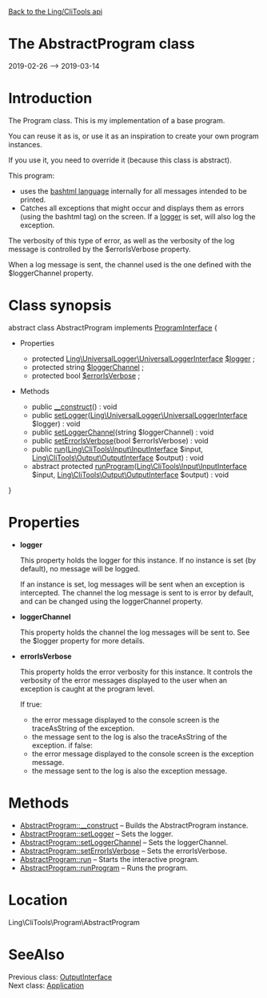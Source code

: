 [Back to the Ling/CliTools api](https://github.com/lingtalfi/CliTools/blob/master/doc/api/Ling/CliTools.md)



The AbstractProgram class
================
2019-02-26 --> 2019-03-14






Introduction
============

The Program class.
This is my implementation of a base program.

You can reuse it as is, or use it as an inspiration to create your own program instances.

If you use it, you need to override it (because this class is abstract).

This program:

- uses the [bashtml language](https://github.com/lingtalfi/CliTools/blob/master/doc/pages/bashtml.md) internally for all messages intended to be printed.
- Catches all exceptions that might occur and displays them as errors (using the bashtml <error> tag) on the screen.
If a [logger](https://github.com/lingtalfi/UniversalLogger) is set, will also log the exception.

The verbosity of this type of error, as well as the verbosity of the log message is controlled
by the $errorIsVerbose property.

When a log message is sent, the channel used is the one defined with the $loggerChannel property.



Class synopsis
==============


abstract class <span class="pl-k">AbstractProgram</span> implements [ProgramInterface](https://github.com/lingtalfi/CliTools/blob/master/doc/api/Ling/CliTools/Program/ProgramInterface.md) {

- Properties
    - protected [Ling\UniversalLogger\UniversalLoggerInterface](https://github.com/lingtalfi/UniversalLogger) [$logger](#property-logger) ;
    - protected string [$loggerChannel](#property-loggerChannel) ;
    - protected bool [$errorIsVerbose](#property-errorIsVerbose) ;

- Methods
    - public [__construct](https://github.com/lingtalfi/CliTools/blob/master/doc/api/Ling/CliTools/Program/AbstractProgram/__construct.md)() : void
    - public [setLogger](https://github.com/lingtalfi/CliTools/blob/master/doc/api/Ling/CliTools/Program/AbstractProgram/setLogger.md)([Ling\UniversalLogger\UniversalLoggerInterface](https://github.com/lingtalfi/UniversalLogger) $logger) : void
    - public [setLoggerChannel](https://github.com/lingtalfi/CliTools/blob/master/doc/api/Ling/CliTools/Program/AbstractProgram/setLoggerChannel.md)(string $loggerChannel) : void
    - public [setErrorIsVerbose](https://github.com/lingtalfi/CliTools/blob/master/doc/api/Ling/CliTools/Program/AbstractProgram/setErrorIsVerbose.md)(bool $errorIsVerbose) : void
    - public [run](https://github.com/lingtalfi/CliTools/blob/master/doc/api/Ling/CliTools/Program/AbstractProgram/run.md)([Ling\CliTools\Input\InputInterface](https://github.com/lingtalfi/CliTools/blob/master/doc/api/Ling/CliTools/Input/InputInterface.md) $input, [Ling\CliTools\Output\OutputInterface](https://github.com/lingtalfi/CliTools/blob/master/doc/api/Ling/CliTools/Output/OutputInterface.md) $output) : void
    - abstract protected [runProgram](https://github.com/lingtalfi/CliTools/blob/master/doc/api/Ling/CliTools/Program/AbstractProgram/runProgram.md)([Ling\CliTools\Input\InputInterface](https://github.com/lingtalfi/CliTools/blob/master/doc/api/Ling/CliTools/Input/InputInterface.md) $input, [Ling\CliTools\Output\OutputInterface](https://github.com/lingtalfi/CliTools/blob/master/doc/api/Ling/CliTools/Output/OutputInterface.md) $output) : void

}




Properties
=============

- <span id="property-logger"><b>logger</b></span>

    This property holds the logger for this instance.
    If no instance is set (by default), no message will be logged.
    
    If an instance is set, log messages will be sent when an exception is intercepted.
    The channel the log message is sent to is error by default, and can be changed using the loggerChannel property.
    
    

- <span id="property-loggerChannel"><b>loggerChannel</b></span>

    This property holds the channel the log messages will be sent to.
    See the $logger property for more details.
    
    

- <span id="property-errorIsVerbose"><b>errorIsVerbose</b></span>

    This property holds the error verbosity for this instance.
    It controls the verbosity of the error messages displayed to the user when an exception is caught at the program
    level.
    
    
    If true:
    - the error message displayed to the console screen is the traceAsString of the exception.
    - the message sent to the log is also the traceAsString of the exception.
    if false:
    - the error message displayed to the console screen is the exception message.
    - the message sent to the log is also the exception message.
    
    



Methods
==============

- [AbstractProgram::__construct](https://github.com/lingtalfi/CliTools/blob/master/doc/api/Ling/CliTools/Program/AbstractProgram/__construct.md) &ndash; Builds the AbstractProgram instance.
- [AbstractProgram::setLogger](https://github.com/lingtalfi/CliTools/blob/master/doc/api/Ling/CliTools/Program/AbstractProgram/setLogger.md) &ndash; Sets the logger.
- [AbstractProgram::setLoggerChannel](https://github.com/lingtalfi/CliTools/blob/master/doc/api/Ling/CliTools/Program/AbstractProgram/setLoggerChannel.md) &ndash; Sets the loggerChannel.
- [AbstractProgram::setErrorIsVerbose](https://github.com/lingtalfi/CliTools/blob/master/doc/api/Ling/CliTools/Program/AbstractProgram/setErrorIsVerbose.md) &ndash; Sets the errorIsVerbose.
- [AbstractProgram::run](https://github.com/lingtalfi/CliTools/blob/master/doc/api/Ling/CliTools/Program/AbstractProgram/run.md) &ndash; Starts the interactive program.
- [AbstractProgram::runProgram](https://github.com/lingtalfi/CliTools/blob/master/doc/api/Ling/CliTools/Program/AbstractProgram/runProgram.md) &ndash; Runs the program.





Location
=============
Ling\CliTools\Program\AbstractProgram


SeeAlso
==============
Previous class: [OutputInterface](https://github.com/lingtalfi/CliTools/blob/master/doc/api/Ling/CliTools/Output/OutputInterface.md)<br>Next class: [Application](https://github.com/lingtalfi/CliTools/blob/master/doc/api/Ling/CliTools/Program/Application.md)<br>
